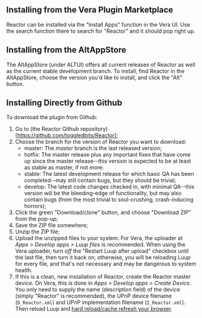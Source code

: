 ## Installing from the Vera Plugin Marketplace

Reactor can be installed via the "Install Apps" function in the Vera UI. Use the search function there to search for "Reactor" and it should pop right up.

## Installing from the AltAppStore

The AltAppStore (under ALTUI) offers all current releases of Reactor as well as the current stable development branch. To install, find Reactor in the AltAppStore, choose the version you'd like to install, and click the "Alt" button.

## Installing Directly from Github

To download the plugin from Github:

1. Go to (the Reactor Github repository)[https://github.com/toggledbits/Reactor];
1. Choose the branch for the version of Reactor you want to download:
    * master: The *master* branch is the last released version;
    * hotfix: The master release plus any important fixes that have come up since the master release--this version is expected to be at least as stable as master, if not more.
    * stable: The latest development release for which basic QA has been completed--may still contain bugs, but they should be trivial;
    * develop: The latest code changes checked in, with minimal QA--this version will be the bleeding-edge of functionality, but may also contain bugs (from the most trivial to soul-crushing, crash-inducing horrors);
1. Click the green "Download/clone" button, and choose "Download ZIP" from the pop-up;
1. Save the ZIP file somewhere;
1. Unzip the ZIP file;
1. Upload the unzipped files to your system. For Vera, the uploader at *Apps > Develop apps > Luup files* is recommended. When using the Vera uploader, turn *off* the "Restart Luup after upload" checkbox until the last file, then turn it back on; otherwise, you will be reloading Luup for every file, and that's not necessary and may be dangerous to system health.
1. If this is a clean, new installation of Reactor, create the Reactor master device. On Vera, this is done in *Apps > Develop apps > Create Device*. You only need to supply the name (description field) of the device (simply "Reactor" is recommended), the UPnP device filename (`D_Reactor.xml`) and UPnP implementation filename (`I_Reactor.xml`). Then reload Luup and [hard reload/cache refresh your browser](https://refreshyourcache.com/en/cache/).
